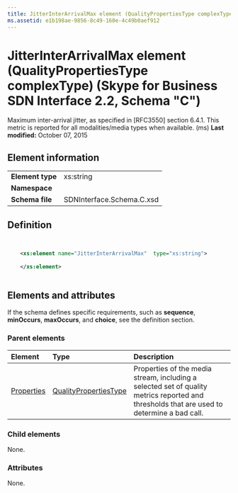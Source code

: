 ```yaml
---
title: JitterInterArrivalMax element (QualityPropertiesType complexType) (Skype for Business SDN Interface 2.2, Schema "C")
ms.assetid: e1b198ae-9856-8c49-160e-4c49b0aef912
---
```



# JitterInterArrivalMax element (QualityPropertiesType complexType) (Skype for Business SDN Interface 2.2, Schema "C")
Maximum inter-arrival jitter, as specified in [RFC3550] section 6.4.1. This metric is reported for all modalities/media types when available. (ms) 
 **Last modified:** October 07, 2015
  
    
    


## Element information


|||
|:-----|:-----|
|**Element type**|xs:string |
|**Namespace**||
|**Schema file**|SDNInterface.Schema.C.xsd |
   

## Definition


```XML


    <xs:element name="JitterInterArrivalMax"  type="xs:string">
    
    </xs:element>
  
```


## Elements and attributes

If the schema defines specific requirements, such as **sequence**, **minOccurs**, **maxOccurs**, and **choice**, see the definition section. 
  
    
    

### Parent elements



|**Element**|**Type**|**Description**|
|:-----|:-----|:-----|
| [Properties](properties-element-qualitytype-complextype.md)| [QualityPropertiesType](qualitypropertiestype-complextype-1.md)|Properties of the media stream, including a selected set of quality metrics reported and thresholds that are used to determine a bad call. |
   

### Child elements

None. 
  
    
    

### Attributes

None. 
  
    
    


